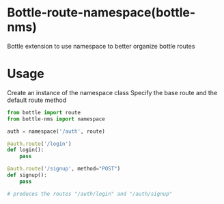 # Bottle-route-namespace(bottle-nms)
Bottle extension to use namespace to better organize bottle routes

# Usage
Create an instance of the namespace class
Specify the base route and the default route method

``` python
from bottle import route
from bottle-nms import namespace

auth = namespace('/auth', route)

@auth.route('/login')
def login():
    pass

@auth.route('/signup', method="POST")
def signup():
    pass

# produces the routes "/auth/login" and "/auth/signup"
```
